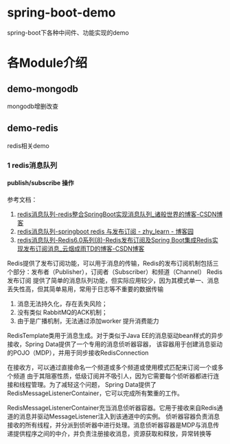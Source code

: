 # spring-boot-demo
spring-boot下各种中间件、功能实现的demo

# 各Module介绍
## demo-mongodb
mongodb增删改查

## demo-redis
redis相关demo
### 1 redis消息队列
#### publish/subscribe 操作
参考文档：
1. [redis消息队列-redis整合SpringBoot实现消息队列_诸般世界的博客-CSDN博客](https://blog.csdn.net/zxylwj/article/details/94648433)
2. [redis消息队列-springboot redis 与发布订阅 - zhy_learn - 博客园](https://www.cnblogs.com/2020-zhy-jzoj/p/13165523.html)
3. [redis消息队列-Redis6.0系列(8)-Redis发布订阅及Spring Boot集成Redis实现发布订阅消息_云烟成雨TD的博客-CSDN博客](https://blog.csdn.net/qq_43437874/article/details/116701245)

Redis提供了发布订阅功能，可以用于消息的传输，Redis的发布订阅机制包括三个部分：发布者（Publisher），订阅者（Subscriber）和频道（Channel）
Redis发布订阅 提供了简单的消息队列功能，但实际应用较少，因为其模式单一、消息丢失性高，但其简单易用，常用于日志等不重要的数据传输
1. 消息无法持久化，存在丢失风险；
2. 没有类似 RabbitMQ的ACK机制；
3. 由于是广播机制，无法通过添加worker 提升消费能力

RedisTemplate类用于消息生成。对于类似于Java EE的消息驱动bean样式的异步接收，Spring Data提供了一个专用的消息侦听器容器，
该容器用于创建消息驱动的POJO（MDP），并用于同步接收RedisConnection

在接收方，可以通过直接命名一个频道或多个频道或使用模式匹配来订阅一个或多个频道
由于其阻塞性质，低级订阅并不吸引人，因为它需要每个侦听器都进行连接和线程管理。为了减轻这个问题，
Spring Data提供了RedisMessageListenerContainer，它可以完成所有繁重的工作。

RedisMessageListenerContainer充当消息侦听器容器。它用于接收来自Redis通道的消息并驱动MessageListener注入到该通道中的实例。
侦听器容器负责消息接收的所有线程，并分派到侦听器中进行处理。消息侦听器容器是MDP与消息传递提供程序之间的中介，并负责注册接收消息，资源获取和释放，异常转换等
